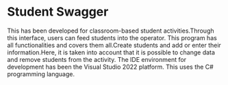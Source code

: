 # Student Swagger

This has been developed for classroom-based student activities.Through this interface, users can feed students into the operator.
This program has all functionalities and covers them all.Create students and add or enter their information.Here, 
it is taken into account that it is possible to change data and remove students from the activity.
The IDE environment for development has been the Visual Studio 2022 platform. 
This uses the C# programming language.
